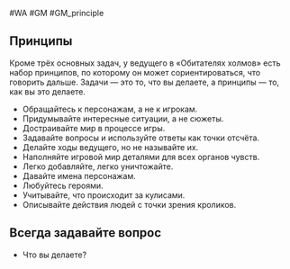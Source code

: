 #WA #GM #GM_principle  

## Принципы  
Кроме трёх основных задач, у ведущего в «Обитателях холмов» есть набор принципов, по которому  он может сориентироваться, что говорить дальше.  Задачи — это то, что вы делаете, а принципы — то,  как вы это делаете.  
- Обращайтесь к персонажам, а не к игрокам.  
- Придумывайте интересные ситуации,  а не сюжеты.  
- Достраивайте мир в процессе игры.  
- Задавайте вопросы и используйте ответы  как точки отсчёта.  
- Делайте ходы ведущего, но не называйте их.  
- Наполняйте игровой мир деталями для всех  органов чувств.  
- Легко добавляйте, легко уничтожайте.  
- Давайте имена персонажам.  
- Любуйтесь героями.  
- Учитывайте, что происходит за кулисами.  
- Описывайте действия людей с точки зрения  кроликов.
## Всегда задавайте вопрос  
- Что вы делаете?